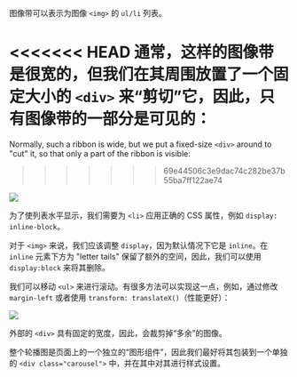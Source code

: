 图像带可以表示为图像 `<img>` 的 `ul/li` 列表。

<<<<<<< HEAD
通常，这样的图像带是很宽的，但我们在其周围放置了一个固定大小的 `<div>` 来“剪切”它，因此，只有图像带的一部分是可见的：
=======
Normally, such a ribbon is wide, but we put a fixed-size `<div>` around to "cut" it, so that only a part of the ribbon is visible:
>>>>>>> 69e44506c3e9dac74c282be37b55ba7ff122ae74

![](carousel1.svg)

为了使列表水平显示，我们需要为 `<li>` 应用正确的 CSS 属性，例如 `display: inline-block`。

对于 `<img>` 来说，我们应该调整 `display`，因为默认情况下它是 `inline`。在 `inline` 元素下方为 "letter tails" 保留了额外的空间，因此，我们可以使用 `display:block` 来将其删除。

我们可以移动 `<ul>` 来进行滚动。有很多方法可以实现这一点，例如，通过修改 `margin-left` 或者使用 `transform: translateX()`（性能更好）：

![](carousel2.svg)

外部的 `<div>` 具有固定的宽度，因此，会裁剪掉“多余”的图像。

整个轮播图是页面上的一个独立的“图形组件”，因此我们最好将其包装到一个单独的 `<div class="carousel">` 中，并在其中对其进行样式设置。

